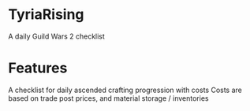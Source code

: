 # TyriaRising
A daily Guild Wars 2 checklist

# Features
A checklist for daily ascended crafting progression with costs
Costs are based on trade post prices, and material storage / inventories

